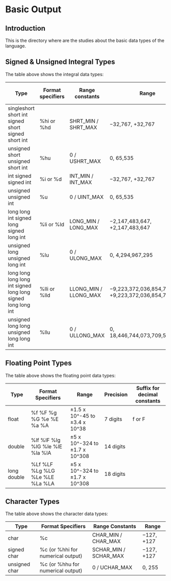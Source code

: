 # Basic Output

## Introduction

This is the directory where are the studies about the basic data types of the language.


## Signed & Unsigned Integral Types

The table above shows the integral data types:

<table>
    <thead>
        <th>Type</th>
        <th>Format specifiers</th>
        <th>Range constants</th>
        <th>Range</th>
        <th>Suffix for decimal constants</th>
    </thead>
    <tbody>
        <tr>
            <td>
                singleshort
                short int
                signed short
                signed short int
            </td>
            <td>%hi or %hd</td>
            <td>SHRT_MIN / SHRT_MAX</td>
            <td>−32,767, +32,767</td>
            <td></td>
        </tr>
        <tr>
            <td>
                unsigned short
                unsigned short int
            </td>
            <td>%hu</td>
            <td>0 / USHRT_MAX</td>
            <td>0, 65,535</td>
            <td></td>
        </tr>
        <tr>
            <td>
                int
                signed
                signed int
            </td>
            <td>%i or %d</td>
            <td>INT_MIN / INT_MAX</td>
            <td>−32,767, +32,767</td>
            <td></td>
        </tr>
        <tr>
            <td>
                unsigned
                unsigned int
            </td>
            <td>%u</td>
            <td>0 / UINT_MAX</td>
            <td>0, 65,535</td>
            <td>u or U</td>
        </tr>
        <tr>
            <td>
                long
                long int
                signed long
                signed long int
            </td>
            <td>%li or %ld</td>
            <td>LONG_MIN / LONG_MAX</td>
            <td>−2,147,483,647, +2,147,483,647</td>
            <td>l or L</td>
        </tr>
        <tr>
            <td>
                unsigned long
                unsigned long int 
            </td>
            <td>%lu</td>
            <td>0 / ULONG_MAX</td>
            <td>0, 4,294,967,295</td>
            <td>both u or U and l or L</td>
        </tr>
        <tr>
            <td>
                long long
                long long int
                signed long long
                signed long long int
            </td>
            <td>%lli or %lld</td>
            <td>LLONG_MIN / LLONG_MAX</td>
            <td>−9,223,372,036,854,775,807, +9,223,372,036,854,775,807</td>
            <td>ll or LL</td>
        </tr>
        <tr>
            <td>
                unsigned long long
                unsigned long long int
            </td>
            <td>%llu</td>
            <td>0 / ULLONG_MAX</td>
            <td>0, 18,446,744,073,709,551,615</td>
            <td>both u or U and ll or LL</td>
        </tr>
    </tbody>
</table>


## Floating Point Types

The table above shows the floating point data types:

<table>
    <thead>
        <th>Type</th>
        <th>Format Specifiers</th>
        <th>Range</th>
        <th>Precision</th>
        <th>Suffix for decimal constants</th>
    </thead>
    <tbody>
        <tr>
            <td>float</td>
            <td>
                %f %F
                %g %G
                %e %E
                %a %A
            </td>
            <td>±1.5 x 10^-45 to ±3.4 x 10^38</td>
            <td>7 digits</td>
            <td>f or F</td>
        </tr>
        <tr>
            <td>double</td>
            <td>
                %lf %lF
                %lg %lG
                %le %lE
                %la %lA
            </td>
            <td>±5 x 10^-324 to ±1.7 x 10^308</td>
            <td>14 digits</td>
            <td></td>
        </tr>
        <tr>
            <td>long double</td>
            <td>
                %Lf %LF
                %Lg %LG
                %Le %LE
                %La %LA
            </td>
            <td>±5 x 10^-324 to ±1.7 x 10^308</td>
            <td>18 digits</td>
            <td></td>
        </tr>
    </tbody>
</table>


## Character Types

The table above shows the character data types:

<table>
    <thead>
        <th>Type</th>
        <th>Format Specifiers</th>
        <th>Range Constants</th>
        <th>Range</th>
    </thead>
    <tbody>
        <tr>
            <td>char</td>
            <td>%c</td>
            <td>CHAR_MIN / CHAR_MAX</td>
            <td>−127, +127</td>
        </tr>
        <tr>
            <td>signed char</td>
            <td>%c (or %hhi for numerical output)</td>
            <td>SCHAR_MIN / SCHAR_MAX</td>
            <td>−127, +127</td>
        </tr>
        <tr>
            <td>unsigned char</td>
            <td>%c (or %hhu for numerical output)</td>
            <td>0 / UCHAR_MAX</td>
            <td>0, 255</td>
        </tr>
    </tbody>
</table>